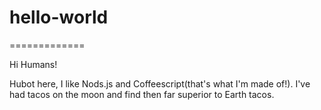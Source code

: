 # hello-world
=============

Hi Humans!

Hubot here, I like Nods.js and Coffeescript(that's what I'm made of!).
I've had tacos on the moon and find then far superior to Earth tacos.
